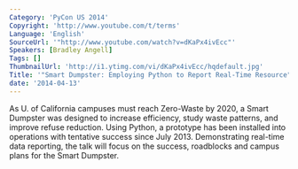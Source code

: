 ```yaml
---
Category: 'PyCon US 2014'
Copyright: 'http://www.youtube.com/t/terms'
Language: 'English'
SourceUrl: '"http://www.youtube.com/watch?v=dKaPx4ivEcc"'
Speakers: [Bradley Angell]
Tags: []
ThumbnailUrl: 'http://i1.ytimg.com/vi/dKaPx4ivEcc/hqdefault.jpg'
Title: '"Smart Dumpster: Employing Python to Report Real-Time Resource"'
date: '2014-04-13'
---
```

As U. of California campuses must reach Zero-Waste by 2020, a Smart Dumpster was designed to increase efficiency, study waste patterns, and improve refuse reduction. Using Python, a prototype has been installed into operations with tentative success since July 2013. Demonstrating real-time data reporting, the talk will focus on the success, roadblocks and campus plans for the Smart Dumpster.